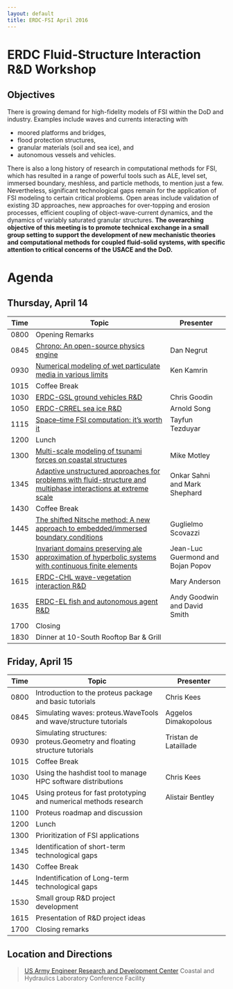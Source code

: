 ```yaml
---
layout: default
title: ERDC-FSI April 2016
---
```


# ERDC Fluid-Structure Interaction R&D Workshop

## Objectives

There is growing demand for high-fidelity models of FSI within the DoD and
industry. Examples include waves and currents interacting with

- moored platforms and bridges,
- flood protection structures,
- granular materials (soil and sea ice), and
- autonomous vessels and vehicles.

There is also a long history of research in computational methods for FSI,
which has resulted in a range of powerful tools such as ALE, level set,
immersed boundary, meshless, and particle methods, to mention just a
few. Nevertheless, significant technological gaps remain for the application of
FSI modeling to certain critical problems. Open areas include validation of
existing 3D approaches, new approaches for over-topping and erosion processes,
efficient coupling of object-wave-current dynamics, and the dynamics of
variably saturated granular structures. **The overarching objective of this
  meeting is to promote technical exchange in a small group setting to support
  the development of new mechanistic theories and computational methods for
  coupled fluid-solid systems, with specific attention to critical concerns of
  the USACE and the DoD.**

# Agenda

## Thursday, April 14

Time | Topic | Presenter
-----|-------|----------
0800 | Opening Remarks |
0845 | [Chrono: An open-source physics engine](abstracts/Negrut.html) | Dan Negrut |
0930 | [Numerical modeling of wet particulate media in various limits](abstracts/Kamrin.html) |  Ken Kamrin |
1015 | Coffee Break |
1030 | [ERDC-GSL ground vehicles R&D](abstracts/Goodin.html) | Chris Goodin | 
1050 | [ERDC-CRREL sea ice R&D](abstracts/Song.html) | Arnold Song |
1115 | [Space–time FSI computation: it’s worth it](abstracts/Tezduyar.html) | Tayfun Tezduyar |
1200 | Lunch |
1300 | [Multi-scale modeling of tsunami forces on coastal structures](abstracts/Motley.html) | Mike Motley |
1345 | [Adaptive unstructured approaches for problems with fluid-structure and multiphase interactions at extreme scale](abstracts/Sahni.html) | Onkar Sahni and Mark Shephard |
1430 | Coffee Break |
1445 | [The shifted Nitsche method: A new approach to embedded/immersed boundary conditions](abstracts/Scovazzi.html) | Guglielmo Scovazzi |
1530 | [Invariant domains preserving ale approximation of hyperbolic systems with continuous finite elements](abstracts/Guermond.html) | Jean-Luc Guermond and Bojan Popov |
1615 | [ERDC-CHL wave-vegetation interaction R&D](abstracts/Anderson.html) | Mary Anderson |
1635 | [ERDC-EL fish and autonomous agent R&D](abstracts/Goodwin.html) | Andy Goodwin and David Smith|
1700 | Closing |
1830 | Dinner at 10-South Rooftop Bar & Grill |

## Friday, April 15

Time | Topic | Presenter
-----|-------|----------
0800 | Introduction to the proteus package and basic tutorials | Chris Kees |
0845 | Simulating waves: proteus.WaveTools and wave/structure tutorials | Aggelos Dimakopolous |
0930 | Simulating structures: proteus.Geometry and floating structure tutorials | Tristan de Lataillade |
1015 | Coffee Break |
1030 | Using the hashdist tool to manage HPC software distributions | Chris Kees |
1045 | Using proteus for fast prototyping and numerical methods research | Alistair Bentley |
1100 | Proteus roadmap and discussion |
1200 | Lunch |
1300 | Prioritization of FSI applications |
1345 | Identification of short-term technological gaps |
1430 | Coffee Break |
1445 | Indentification of Long-term technological gaps |
1530 | Small group R&D project development |
1615 | Presentation of R&D project ideas |
1700 | Closing remarks |

## Location and Directions

> [US Army Engineer Research and Development Center](https://www.google.com/maps/place/3909+Halls+Ferry+Rd,+Vicksburg,+MS+39180/@32.3012037,-90.8738107,17z/data=!3m1!4b1!4m2!3m1!1s0x8628e0fc11cacfe3:0xbf70a658358872f2)
> Coastal and Hydraulics Laboratory
> Conference Facility
